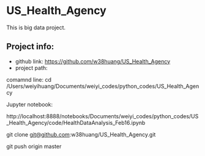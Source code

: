 # US_Health_Agency
This is big data project. 

## Project info: 
- github link:  https://github.com/w38huang/US_Health_Agency
- project path: 

comamnd line: cd /Users/weiyihuang/Documents/weiyi_codes/python_codes/US_Health_Agency

Jupyter notebook: 

http://localhost:8888/notebooks/Documents/weiyi_codes/python_codes/US_Health_Agency/code/HealthDataAnalysis_Feb16.ipynb




git clone git@github.com:w38huang/US_Health_Agency.git

git push origin master

